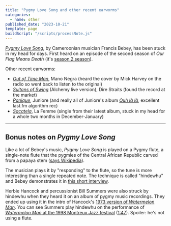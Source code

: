 ```yaml
---
title: "Pygmy Love Song and other recent earworms"
categories:
  - name: other
published_date: "2023-10-21"
template: page
buildScript: "/scripts/processNote.js"
---
```


[_Pygmy Love Song_](https://www.youtube.com/watch?v=CJ3h55yAYdI), by Cameroonian musician Francis Bebey, has been stuck in my head for days. First heard on an episode of the second season of _Our Flag Means Death_ (it's [season 2 season](/notes/season-2-season/)).

Other recent earworms:

- [_Out of Time Man_](https://www.youtube.com/watch?v=2_Ywg7UtXaA), Mano Negra (heard the cover by Mick Harvey on the radio so went back to listen to the original)
- [_Sultans of Swing_](https://www.youtube.com/watch?v=8Pa9x9fZBtY) (Alchemy live version), Dire Straits (found the record at the market)
- [_Panique_](https://www.youtube.com/watch?v=nVPcvTZAmSA), Juniore (and really all of Juniore's album [_Ouh là là_](https://heyjuniore.bandcamp.com/album/ouh-l-l), excellent last.fm algorithm rec)
- [_Sacatela_](https://www.youtube.com/watch?v=VZE5B0k1dMk&t=489s), La Femme (single from their latest album, stuck in my head for a whole two months in December-January)

---

## Bonus notes on _Pygmy Love Song_

Like a lot of Bebey's music, _Pygmy Love Song_ is played on a Pygmy flute, a single-note flute that the pygmies of the Central African Republic carved from a papaya stem ([says Wikipedia](https://en.wikipedia.org/wiki/Pygmy_music#Hindewhu)).

The musician plays it by "responding" to the flute, so the tune is more interesting than a single repeated note. The technique is called "hindewhu" and Bebey demonstrates it in [this short interview](https://www.youtube.com/watch?v=c6T6suvnhco).

Herbie Hancock and percussionist Bill Summers were also struck by hindewhu when they heard it on an album of pygmy music recordings. They ended up using it in the intro of Hancock's [1973 version of _Watermelon Man_](https://www.youtube.com/watch?v=ppJQKfqhFfE). You can see Summers play hindewhu on the performance of [_Watermelon Man_ at the 1998 Montreux Jazz festival](https://www.youtube.com/watch?v=bSSdLHz4kvk) ([1:47](https://www.youtube.com/watch?v=bSSdLHz4kvk&t=107)). Spoiler: he's not using a flute.
